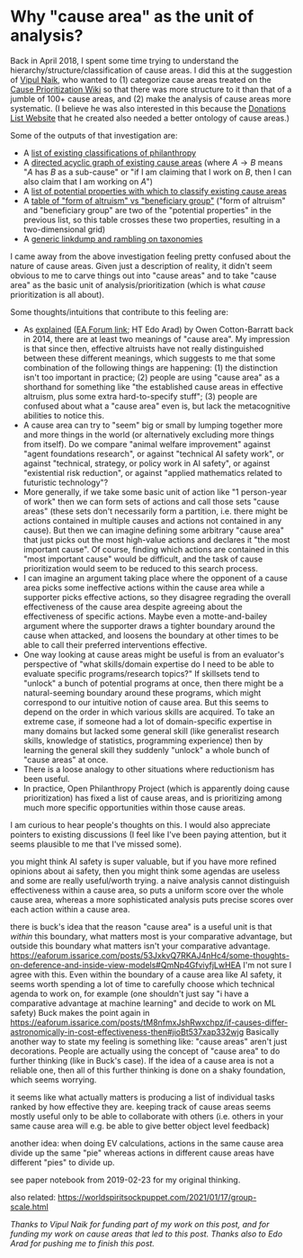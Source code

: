 # Why "cause area" as the unit of analysis?

Back in April 2018, I spent some time trying to understand the hierarchy/structure/classification of cause areas. I did this at the suggestion of [Vipul Naik](https://forum.effectivealtruism.org/users/vipulnaik), who wanted to (1) categorize cause areas treated on the [Cause Prioritization Wiki](https://causeprioritization.org/) so that there was more structure to it than that of a jumble of 100+ cause areas, and (2) make the analysis of cause areas more systematic. (I believe he was also interested in this because the [Donations List Website](https://forum.effectivealtruism.org/posts/A7NWTjnWZPmjyLdtT/donations-list-website-tutorial-and-request-for-feedback) that he created also needed a better ontology of cause areas.)

Some of the outputs of that investigation are:

- A [list of existing classifications of philanthropy](https://causeprioritization.org/List_of_classifications_of_philanthropy)
- A [directed acyclic graph of existing cause areas](https://causeprioritization.org/dagitty-model.svg) (where $A \to B$ means "$A$ has $B$ as a sub-cause" or "if I am claiming that I work on $B$, then I can also claim that I am working on $A$")
- A [list of potential properties with which to classify existing cause areas](https://causeprioritization.org/Cause_area_classification)
- A [table of "form of altruism" vs "beneficiary group"](https://docs.google.com/document/d/1l22FA-QVcER1mANhs2id_fp5Sc-RlQc4etHizMoEtDw/edit) ("form of altruism" and "beneficiary group" are two of the "potential properties" in the previous list, so this table crosses these two properties, resulting in a two-dimensional grid)
- A [generic linkdump and rambling on taxonomies](https://issarice.com/taxonomies)

I came away from the above investigation feeling pretty confused about the nature of cause areas. Given just a description of reality, it didn't seem obvious to me to carve things out into "cause areas" and to take "cause area" as the basic unit of analysis/prioritization (which is what _cause_ prioritization is all about).

Some thoughts/intuitions that contribute to this feeling are:

- As [explained](http://www.fhi.ox.ac.uk/on-causes/) ([EA Forum link](https://forum.effectivealtruism.org/posts/DcFFjqtK7tXzptCdJ/on-causes); HT Edo Arad) by Owen Cotton-Barratt back in 2014, there are at least two meanings of "cause area". My impression is that since then, effective altruists have not really distinguished between these different meanings, which suggests to me that some combination of the following things are happening: (1) the distinction isn't too important in practice; (2) people are using "cause area" as a shorthand for something like "the established cause areas in effective altruism, plus some extra hard-to-specify stuff"; (3) people are confused about what a "cause area" even is, but lack the metacognitive abilities to notice this.
- A cause area can try to "seem" big or small by lumping together more and more things in the world (or alternatively excluding more things from itself). Do we compare "animal welfare improvement" against "agent foundations research", or against "technical AI safety work", or against "technical, strategy, or policy work in AI safety", or against "existential risk reduction", or against "applied mathematics related to futuristic technology"?
- More generally, if we take some basic unit of action like "1 person-year of work" then we can form sets of actions and call those sets "cause areas" (these sets don't necessarily form a partition, i.e. there might be actions contained in multiple causes and actions not contained in any cause). But then we can imagine defining some arbitrary "cause area" that just picks out the most high-value actions and declares it "the most important cause". Of course, finding which actions are contained in this "most important cause" would be difficult, and the task of cause prioritization would seem to be reduced to this search process.
- I can imagine an argument taking place where the opponent of a cause area picks some ineffective actions within the cause area while a supporter picks effective actions, so they disagree regrading the overall effectiveness of the cause area despite agreeing about the effectiveness of specific actions. Maybe even a motte-and-bailey argument where the supporter draws a tighter boundary around the cause when attacked, and loosens the boundary at other times to be able to call their preferred interventions effective.
- One way looking at cause areas might be useful is from an evaluator's perspective of "what skills/domain expertise do I need to be able to evaluate specific programs/research topics?" If skillsets tend to "unlock" a bunch of potential programs at once, then there might be a natural-seeming boundary around these programs, which might correspond to our intuitive notion of cause area. But this seems to depend on the order in which various skills are acquired. To take an extreme case, if someone had a lot of domain-specific expertise in many domains but lacked some general skill (like generalist research skills, knowledge of statistics, programming experience) then by learning the general skill they suddenly "unlock" a whole bunch of "cause areas" at once.
- There is a loose analogy to other situations where reductionism has been useful.
- In practice, Open Philanthropy Project (which is apparently doing cause prioritization) has fixed a list of cause areas, and is prioritizing among much more specific opportunities within those cause areas.

I am curious to hear people's thoughts on this. I would also appreciate pointers to existing discussions (I feel like I've been paying attention, but it seems plausible to me that I've missed some).


you might think AI safety is super valuable, but if you have more refined opinions about ai safety, then you might think some agendas are useless and some are really useful/worth trying. a naive analysis cannot distinguish effectiveness within a cause area, so puts a uniform score over the whole cause area, whereas a more sophisticated analysis puts precise scores over each action within a cause area.


there is buck's idea that the reason "cause area" is a useful unit is that _within_ this boundary, what matters most is your comparative advantage, but outside this boundary what matters isn't your comparative advantage.
https://eaforum.issarice.com/posts/53JxkvQ7RKAJ4nHc4/some-thoughts-on-deference-and-inside-view-models#QmNp4GfviyfjLwHEA
I'm not sure I agree with this. Even within the boundary of a cause area like AI safety, it seems worth spending a lot of time to carefully choose which technical agenda to work on, for example (one shouldn't just say "i have a comparative advantage at machine learning" and decide to work on ML safety)
Buck makes the point again in https://eaforum.issarice.com/posts/tM8nfmxJshRwxchpz/if-causes-differ-astronomically-in-cost-effectiveness-then#jioBt537xap332wjg
Basically another way to state my feeling is something like: "cause areas" aren't just decorations. People are actually using the concept of "cause area" to do further thinking (like in Buck's case). If the idea of a cause area is not a reliable one, then all of this further thinking is done on a shaky foundation, which seems worrying.

it seems like what actually matters is producing a list of individual tasks ranked by how effective they are. keeping track of cause areas seems mostly useful only to be able to collaborate with others (i.e. others in your same cause area will e.g. be able to give better object level feedback)

another idea: when doing EV calculations, actions in the same cause area divide up the same "pie" whereas actions in different cause areas have different "pies" to divide up.

see paper notebook from 2019-02-23 for my original thinking.

also related: https://worldspiritsockpuppet.com/2021/01/17/group-scale.html

*Thanks to Vipul Naik for funding part of my work on this post, and for funding my work on cause areas that led to this post. Thanks also to Edo Arad for pushing me to finish this post.*
